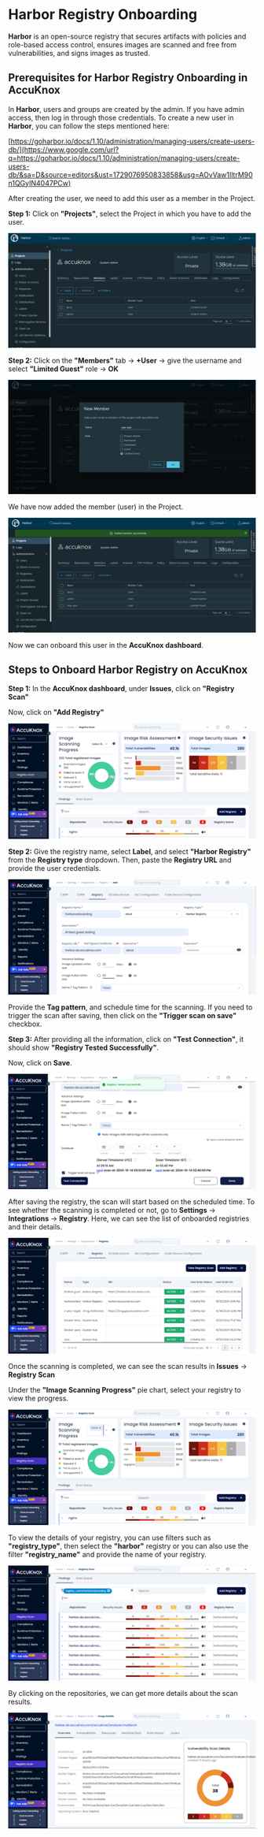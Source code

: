 
# Harbor Registry Onboarding

**Harbor** is an open-source registry that secures artifacts with policies and role-based access control, ensures images are scanned and free from vulnerabilities, and signs images as trusted.

## **Prerequisites for Harbor Registry Onboarding in AccuKnox**

In **Harbor**, users and groups are created by the admin. If you have admin access, then log in through those credentials. To create a new user in **Harbor**, you can follow the steps mentioned here:

[https://goharbor.io/docs/1.10/administration/managing-users/create-users-db/](https://www.google.com/url?q=https://goharbor.io/docs/1.10/administration/managing-users/create-users-db/&sa=D&source=editors&ust=1729076950833858&usg=AOvVaw1IltrM90n1QGyIN4047PCw)

After creating the user, we need to add this user as a member in the Project.

**Step 1:** Click on **"Projects"**, select the Project in which you have to add the user.

![harbor onboarding](images/harbor/image10.png)

**Step 2:** Click on the **"Members"** tab -> **+User** -> give the username and select **"Limited Guest"** role -> **OK**

![harbor onboarding](images/harbor/image2.png)

We have now added the member (user) in the Project.

![harbor onboarding](images/harbor/image6.png)

Now we can onboard this user in the **AccuKnox dashboard**.

## **Steps to Onboard Harbor Registry on AccuKnox**

**Step 1:** In the **AccuKnox dashboard**, under **Issues**, click on **"Registry Scan"**

Now, click on **"Add Registry"**

![harbor onboarding](images/harbor/image8.png)

**Step 2:** Give the registry name, select **Label**, and select **"Harbor Registry"** from the **Registry type** dropdown. Then, paste the **Registry URL** and provide the user credentials.

![harbor onboarding](images/harbor/image1.png)

Provide the **Tag pattern**, and schedule time for the scanning. If you need to trigger the scan after saving, then click on the **"Trigger scan on save"** checkbox.

**Step 3:** After providing all the information, click on **"Test Connection"**, it should show **"Registry Tested Successfully"**.

Now, click on **Save**.

![harbor onboarding](images/harbor/image3.png)

After saving the registry, the scan will start based on the scheduled time. To see whether the scanning is completed or not, go to **Settings** -> **Integrations** -> **Registry**.
Here, we can see the list of onboarded registries and their details.

![harbor onboarding](images/harbor/image7.png)

Once the scanning is completed, we can see the scan results in **Issues** -> **Registry Scan**

Under the **"Image Scanning Progress"** pie chart, select your registry to view the progress.

![harbor onboarding](images/harbor/image9.png)

To view the details of your registry, you can use filters such as **"registry_type"**, then select the **"harbor"** registry or you can also use the filter **"registry_name"** and provide the name of your registry.

![harbor onboarding](images/harbor/image4.png)

By clicking on the repositories, we can get more details about the scan results.

![harbor onboarding](images/harbor/image5.png)
